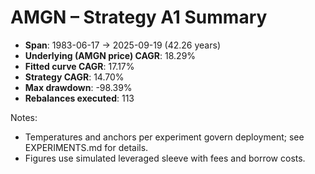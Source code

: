 # AMGN – Strategy A1 Summary

- **Span**: 1983-06-17 → 2025-09-19 (42.26 years)
- **Underlying (AMGN price) CAGR**: 18.29%
- **Fitted curve CAGR**: 17.17%
- **Strategy CAGR**: 14.70%
- **Max drawdown**: -98.39%
- **Rebalances executed**: 113

Notes:

- Temperatures and anchors per experiment govern deployment; see EXPERIMENTS.md for details.
- Figures use simulated leveraged sleeve with fees and borrow costs.
